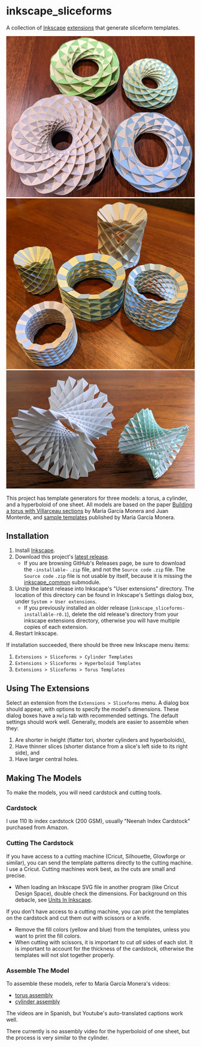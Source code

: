 # inkscape_sliceforms

A collection of [Inkscape](https://inkscape.org/) [extensions](https://inkscape.org/gallery/=extension/) that generate sliceform templates.

![torus models](images/tori.jpg)
![cylinder models](images/cylinders.jpg)
![hyperboloid models](images/hyperboloids.jpg)

This project has template generators for three models: a torus, a cylinder, and a hyperboloid of one sheet. All models are based on the paper [Building a torus with Villarceau sections](http://www.heldermann-verlag.de/jgg/jgg15/j15h1mone.pdf) by María García Monera and Juan Monterde, and [sample templates](https://www.uv.es/monera2/) published by María García Monera.

## Installation

1. Install [Inkscape](https://inkscape.org/).
2. Download this project's [latest release](https://github.com/fdxmw/inkscape_sliceforms/releases/download/r0.2/inkscape_sliceforms-installable-r0.2.zip).
   - If you are browsing GitHub's Releases page, be sure to download the `-installable-` `.zip` file, and not the `Source code` `.zip` file. The `Source code` `.zip` file is not usable by itself, because it is missing the [inkscape_common](https://github.com/fdxmw/inkscape_common) submodule.
3. Unzip the latest release into Inkscape's "User extensions" directory. The location of this directory can be found in Inkscape's Settings dialog box, under `System > User extensions`.
   - If you previously installed an older release (`inkscape_sliceforms-installable-r0.1`), delete the old release's directory from your inkscape extensions directory, otherwise you will have multiple copies of each extension.
4. Restart Inkscape.

If installation succeeded, there should be three new Inkscape menu items:

1. `Extensions > Sliceforms > Cylinder Templates`
1. `Extensions > Sliceforms > Hyperboloid Templates`
1. `Extensions > Sliceforms > Torus Templates`

## Using The Extensions

Select an extension from the `Extensions > Sliceforms` menu. A dialog box should appear, with options to specify the model's dimensions. These dialog boxes have a `Help` tab with recommended settings. The default settings should work well. Generally, models are easier to assemble when they:

1. Are shorter in height (flatter tori, shorter cylinders and hyperboloids),
1. Have thinner slices (shorter distance from a slice's left side to its right side), and
1. Have larger central holes.

## Making The Models

To make the models, you will need cardstock and cutting tools.

### Cardstock

I use 110 lb index cardstock (200 GSM), usually "Neenah Index Cardstock" purchased from Amazon.

### Cutting The Cardstock

If you have access to a cutting machine (Cricut, Silhouette, Glowforge or similar), you can send the template patterns directly to the cutting machine. I use a Cricut. Cutting machines work best, as the cuts are small and precise.
- When loading an Inkscape SVG file in another program (like Cricut Design Space), double check the dimensions. For background on this debacle, see [Units In Inkscape](https://wiki.inkscape.org/wiki/Units_In_Inkscape).

If you don't have access to a cutting machine, you can print the templates on the cardstock and cut them out with scissors or a knife.

- Remove the fill colors (yellow and blue) from the templates, unless you want to print the fill colors.
- When cutting with scissors, it is important to cut *all* sides of each slot. It is important to account for the thickness of the cardstock, otherwise the templates will not slot together properly.

### Assemble The Model

To assemble these models, refer to María García Monera's videos:

* [torus assembly](https://www.youtube.com/watch?v=WVE-HeVFJ1k)
* [cylinder assembly](https://www.youtube.com/watch?v=QfBc0fR64EQ)

The videos are in Spanish, but Youtube's auto-translated captions work well.

There currently is no assembly video for the hyperboloid of one sheet, but the process is very similar to the cylinder.
